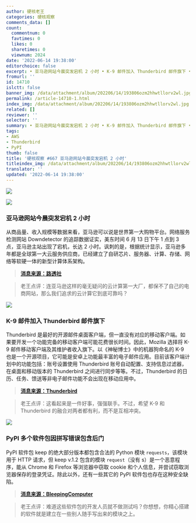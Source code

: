 ```yaml
---
author: 硬核老王
categories: 硬核观察
comments_data: []
count:
  commentnum: 0
  favtimes: 0
  likes: 0
  sharetimes: 0
  viewnum: 2024
date: '2022-06-14 19:38:00'
editorchoice: false
excerpt: • 亚马逊网站今晨突发宕机 2 小时 • K-9 邮件加入 Thunderbird 邮件旗下 • PyPI 多个软件包因拼写错误包含后门
fromurl: ''
id: 14710
islctt: false
banner_img: /data/attachment/album/202206/14/193806ozm2hhwtllorv2wl.jpg
permalink: /article-14710-1.html
index_img: /data/attachment/album/202206/14/193806ozm2hhwtllorv2wl.jpg
related: []
reviewer: ''
selector: ''
summary: • 亚马逊网站今晨突发宕机 2 小时 • K-9 邮件加入 Thunderbird 邮件旗下 • PyPI 多个软件包因拼写错误包含后门
tags:
- AWS
- Thunderbird
- PyPI
thumb: false
title: '硬核观察 #667 亚马逊网站今晨突发宕机 2 小时'
titleindex_img: /data/attachment/album/202206/14/193806ozm2hhwtllorv2wl.jpg
translator: ''
updated: '2022-06-14 19:38:00'
---
```


![](/data/attachment/album/202206/14/193806ozm2hhwtllorv2wl.jpg)


![](/data/attachment/album/202206/14/193815zcof5a3memav5ogm.jpg)


### 亚马逊网站今晨突发宕机 2 小时


从商品量、收入规模等数据来看，亚马逊可以说是世界第一大购物平台。网络服务检测网站 Downdetector 的追踪数据证实，美东时间 6 月 13 日下午 1 点到 3 点，亚马逊主站出现了宕机，长达 2 小时。讽刺的是，根据统计显示，亚马逊多年都是全球第一大云服务供应商，已经建立了自研芯片、服务器、计算、存储、网络等软硬一体的新型计算体系架构。



> 
> **[消息来源：路透社](https://www.reuters.com/technology/amazon-down-thousands-users-downdetector-2022-06-13/)**
> 
> 
> 



> 
> 老王点评：连亚马逊这样的毫无疑问的云计算第一大厂，都保不了自己的电商网站，那么我们追求的云计算它到底可靠吗？
> 
> 
> 


![](/data/attachment/album/202206/14/193824lupeeea61p11ss6x.jpg)


### K-9 邮件加入 Thunderbird 邮件旗下


Thunderbird 是最好的开源邮件桌面客户端，但一直没有对应的移动客户端。如果要开发一个功能完备的移动客户端可能花费很长时间。因此，Mozilla 选择将 K-9 邮件移动客户端及其维护者收入旗下。以《神秘博士》中的机器狗命名的 K-9 也是一个开源项目，它可能是安卓上功能最丰富的电子邮件应用。目前该客户端计划中的功能包括：账号设置使用 Thunderbird 账号自动配置、支持信息过滤器，在桌面和移动版本的 Thunderbird 之间进行同步等等。不过，Thunderbird 的日历、任务、馈送等非电子邮件功能不会出现在移动应用中。



> 
> **[消息来源：Thunderbird](https://blog.thunderbird.net/2022/06/revealed-thunderbird-on-android-plans-k9/)**
> 
> 
> 



> 
> 老王点评：这看起来是一件好事，强强联手。不过，希望 K-9 和 Thunderbird 的融合对两者都有利，而不是互相冲突。
> 
> 
> 


![](/data/attachment/album/202206/14/193838qzgb3z031p0i1j0j.jpg)


### PyPI 多个软件包因拼写错误包含后门


PyPI 软件包 keep 的绝大部分版本都包含合法的 Python 模块 `requests`，该模块用于 HTTP 请求，但 keep v.1.2 包含的模块 `request`（没有 s）是一个恶意程序，能从 Chrome 和 Firefox 等浏览器中窃取 cookie 和个人信息，并尝试窃取浏览器保存的登录凭证。除此以外，还有一些其它的 PyPI 软件包也存在这种安全缺陷。



> 
> **[消息来源：BleepingComputer](https://www.bleepingcomputer.com/news/security/pypi-package-keep-mistakenly-included-a-password-stealer/)**
> 
> 
> 



> 
> 老王点评：难道这些软件包的开发人员就不做测试吗？你想想，你精心搭建的软件就是建立在一些别人随手写出来的模块之上。
> 
> 
>